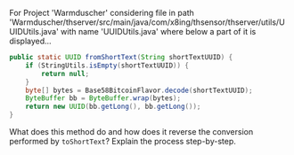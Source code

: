 For Project 'Warmduscher' considering file in path 'Warmduscher/thserver/src/main/java/com/x8ing/thsensor/thserver/utils/UUIDUtils.java' with name 'UUIDUtils.java' where below a part of it is displayed...
```java
public static UUID fromShortText(String shortTextUUID) {
    if (StringUtils.isEmpty(shortTextUUID)) {
        return null;
    }
    byte[] bytes = Base58BitcoinFlavor.decode(shortTextUUID);
    ByteBuffer bb = ByteBuffer.wrap(bytes);
    return new UUID(bb.getLong(), bb.getLong());
}
```
What does this method do and how does it reverse the conversion performed by `toShortText`? Explain the process step-by-step.
